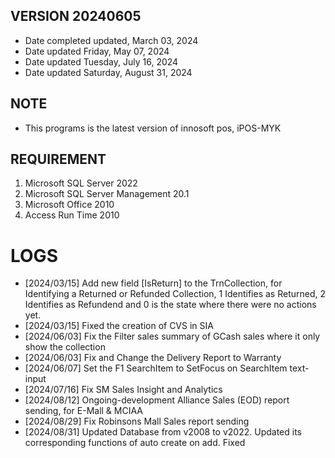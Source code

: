 ## VERSION 20240605
* Date completed updated, March 03, 2024
* Date updated Friday, May 07, 2024
* Date updated Tuesday, July 16, 2024
* Date updated Saturday, August 31, 2024

## NOTE
* This programs is the latest version of innosoft pos, iPOS-MYK

## REQUIREMENT
1. Microsoft SQL Server 2022
2. Microsoft SQL Server Management 20.1
2. Microsoft Office 2010
3. Access Run Time 2010

# LOGS
- [2024/03/15] Add new field [IsReturn] to the TrnCollection, for Identifying a Returned or Refunded Collection, 1 Identifies as Returned, 2 Identifies as Refundend and 0 is the state where there were no actions yet. 
- [2024/03/15] Fixed the creation of CVS in SIA
- [2024/06/03] Fix the Filter sales summary of GCash sales where it only show the collection
- [2024/06/03] Fix and Change the Delivery Report to Warranty
- [2024/06/07] Set the F1 SearchItem to SetFocus on SearchItem text-input
- [2024/07/16] Fix SM Sales Insight and Analytics
- [2024/08/12] Ongoing-development Alliance Sales (EOD) report sending, for E-Mall & MCIAA
- [2024/08/29] Fix Robinsons Mall Sales report sending
- [2024/08/31] Updated Database from v2008 to v2022. Updated its corresponding functions of auto create on add. Fixed
